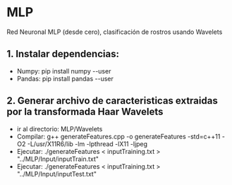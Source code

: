 # MLP
Red Neuronal MLP (desde cero), clasificación de rostros usando Wavelets

## 1. Instalar dependencias:
- Numpy: pip install numpy --user
- Pandas: pip install pandas --user

## 2. Generar archivo de caracteristicas extraidas por la transformada Haar Wavelets
- ir al directorio: MLP/Wavelets
- Compilar: g++ generateFeatures.cpp -o generateFeatures -std=c++11 -O2 -L/usr/X11R6/lib -lm -lpthread -lX11 -ljpeg
- Ejecutar: ./generateFeatures < inputTraining.txt > "../MLP/Input/inputTrain.txt"
- Ejecutar: ./generateFeatures < inputTraining.txt > "../MLP/Input/inputTest.txt"
